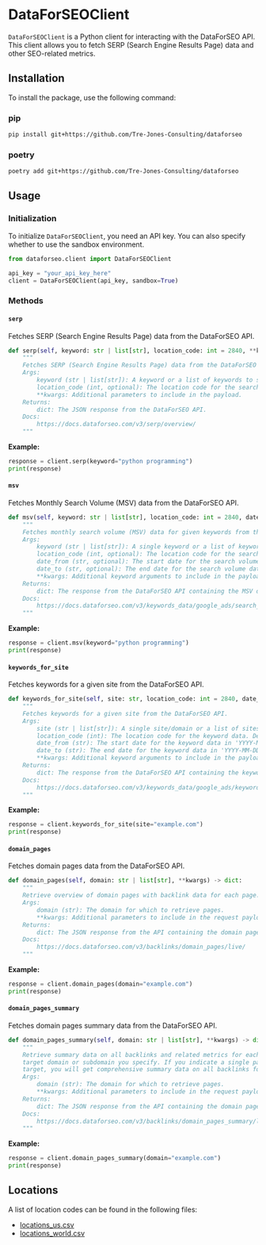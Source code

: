# DataForSEOClient

`DataForSEOClient` is a Python client for interacting with the DataForSEO API. This client allows you to fetch SERP (Search Engine Results Page) data and other SEO-related metrics.

## Installation

To install the package, use the following command:

### pip
```bash
pip install git+https://github.com/Tre-Jones-Consulting/dataforseo
```

### poetry

```bash
poetry add git+https://github.com/Tre-Jones-Consulting/dataforseo
```

## Usage

### Initialization

To initialize `DataForSEOClient`, you need an API key. You can also specify whether to use the sandbox environment.

```python
from dataforseo.client import DataForSEOClient

api_key = "your_api_key_here"
client = DataForSEOClient(api_key, sandbox=True)
```

### Methods

#### `serp`

Fetches SERP (Search Engine Results Page) data from the DataForSEO API.

```python
def serp(self, keyword: str | list[str], location_code: int = 2840, **kwargs) -> dict:
    """
    Fetches SERP (Search Engine Results Page) data from the DataForSEO API.
    Args:
        keyword (str | list[str]): A keyword or a list of keywords to search for.
        location_code (int, optional): The location code for the search. Defaults to 2840 (USA).
        **kwargs: Additional parameters to include in the payload.
    Returns:
        dict: The JSON response from the DataForSEO API.
    Docs:
        https://docs.dataforseo.com/v3/serp/overview/
    """
```

**Example:**

```python
response = client.serp(keyword="python programming")
print(response)
```

#### `msv`

Fetches Monthly Search Volume (MSV) data from the DataForSEO API.

```python
def msv(self, keyword: str | list[str], location_code: int = 2840, date_from: str = None, date_to: str = None, **kwargs) -> dict:
    """
    Fetches monthly search volume (MSV) data for given keywords from the DataForSEO API.
    Args:
        keyword (str | list[str]): A single keyword or a list of keywords to fetch MSV data for.
        location_code (int, optional): The location code for the search volume data. Defaults to 2840 (USA).
        date_from (str, optional): The start date for the search volume data in 'YYYY-MM-DD' format. Defaults to None.
        date_to (str, optional): The end date for the search volume data in 'YYYY-MM-DD' format. Defaults to None.
        **kwargs: Additional keyword arguments to include in the payload.
    Returns:
        dict: The response from the DataForSEO API containing the MSV data.
    Docs:
        https://docs.dataforseo.com/v3/keywords_data/google_ads/search_volume/live/
    """
```

**Example:**

```python
response = client.msv(keyword="python programming")
print(response)
```

#### `keywords_for_site`

Fetches keywords for a given site from the DataForSEO API.

```python
def keywords_for_site(self, site: str, location_code: int = 2840, date_from: str = None, date_to: str = None, **kwargs) -> dict:
    """
    Fetches keywords for a given site from the DataForSEO API.
    Args:
        site (str | list[str]): A single site/domain or a list of sites/domains to fetch keywords for.
        location_code (int): The location code for the keyword data. Defaults to 2840 (USA).
        date_from (str): The start date for the keyword data in 'YYYY-MM-DD' format.
        date_to (str): The end date for the keyword data in 'YYYY-MM-DD' format.
        **kwargs: Additional keyword arguments to include in the payload.
    Returns:
        dict: The response from the DataForSEO API containing the keyword data.
    Docs:
        https://docs.dataforseo.com/v3/keywords_data/google_ads/keywords_for_site/live/
    """
```

**Example:**

```python
response = client.keywords_for_site(site="example.com")
print(response)
```

#### `domain_pages`

Fetches domain pages data from the DataForSEO API.

```python
def domain_pages(self, domain: str | list[str], **kwargs) -> dict:
    """
    Retrieve overview of domain pages with backlink data for each page.
    Args:
        domain (str): The domain for which to retrieve pages.
        **kwargs: Additional parameters to include in the request payload.
    Returns:
        dict: The JSON response from the API containing the domain pages data.
    Docs:
        https://docs.dataforseo.com/v3/backlinks/domain_pages/live/
    """
```

**Example:**

```python
response = client.domain_pages(domain="example.com")
print(response)
```

#### `domain_pages_summary`

Fetches domain pages summary data from the DataForSEO API.

```python
def domain_pages_summary(self, domain: str | list[str], **kwargs) -> dict:
    """
    Retrieve summary data on all backlinks and related metrics for each page of the
    target domain or subdomain you specify. If you indicate a single page as a
    target, you will get comprehensive summary data on all backlinks for that page.
    Args:
        domain (str): The domain for which to retrieve pages.
        **kwargs: Additional parameters to include in the request payload.
    Returns:
        dict: The JSON response from the API containing the domain pages data.
    Docs:
        https://docs.dataforseo.com/v3/backlinks/domain_pages_summary/live/
    """
```

**Example:**

```python
response = client.domain_pages_summary(domain="example.com")
print(response)
```

## Locations

A list of location codes can be found in the following files:

- [locations_us.csv](locations_us.csv)
- [locations_world.csv](locations_world.csv)